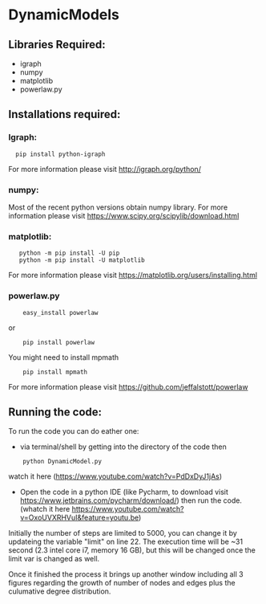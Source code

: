 # DynamicModels

## Libraries Required:
- igraph
- numpy
- matplotlib
- powerlaw.py

## Installations required:
### Igraph:
```
  pip install python-igraph
```
For more information please visit http://igraph.org/python/
 
### numpy:
Most of the recent python versions obtain numpy library. For more information please visit https://www.scipy.org/scipylib/download.html
  
### matplotlib:
 ```
    python -m pip install -U pip
    python -m pip install -U matplotlib
``` 
For more information please visit https://matplotlib.org/users/installing.html
    
### powerlaw.py
```
    easy_install powerlaw
```
or
```
    pip install powerlaw
```
You might need to install mpmath
```
    pip install mpmath
``` 
For more information please visit https://github.com/jeffalstott/powerlaw
    
## Running the code:
To run the code you can do eather one:
- via terminal/shell by getting into the directory of the code then 
```
    python DynamicModel.py
```
watch it here (https://www.youtube.com/watch?v=PdDxDyJ1jAs)

- Open the code in a python IDE (like Pycharm, to download visit https://www.jetbrains.com/pycharm/download/)
then run the code. (whatch it here https://www.youtube.com/watch?v=OxoUVXRHVuI&feature=youtu.be)


Initially the number of steps are limited to 5000, you can change it by updateing the variable "limit" on line 22.
The execution time will be ~31 second (2.3 intel core i7, memory 16 GB), but this will be changed once the limit var is changed as well.

Once it finished the process it brings up another window including all 3 figures regarding the growth of number of nodes and edges plus the culumative degree distribution.
